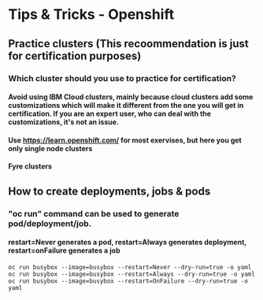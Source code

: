 # Tips & Tricks - Openshift

## Practice clusters (This recoommendation  is just for certification purposes)
### Which cluster should you use to practice for certification?

#### Avoid using IBM Cloud clusters, mainly because cloud clusters add some customizations which will make it different from the one you will get in certification. If you are an expert user, who can deal with the customizations, it's not an issue.
#### Use https://learn.openshift.com/ for most exervises, but here you get only single node clusters
#### Fyre clusters 


## How to create deployments, jobs & pods 
###  "oc run" command can be used to generate pod/deployment/job. 
#### restart=Never generates a pod, restart=Always generates deployment, restart=onFailure generates a job
```
oc run busybox --image=busybox --restart=Never --dry-run=true -o yaml
oc run busybox --image=busybox --restart=Always --dry-run=true -o yaml
oc run busybox --image=busybox --restart=OnFailure --dry-run=true -o yaml
```
